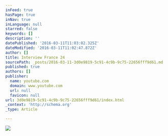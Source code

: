 ```yaml
---
inFeed: true
hasPage: true
inNav: true
inLanguage: null
starred: false
keywords: []
description: ''
datePublished: '2016-03-11T11:03:02.325Z'
dateModified: '2016-03-11T11:02:47.872Z'
author: []
title: Interview France 24
sourcePath: _posts/2016-03-11-3d0e9819-5c91-4c9b-9c75-22656fff9d61.md
published: true
authors: []
publisher:
  name: youtube.com
  domain: www.youtube.com
  url: null
  favicon: null
url: 3d0e9819-5c91-4c9b-9c75-22656fff9d61/index.html
_context: 'http://schema.org'
_type: Article

---
```

![](https://i.ytimg.com/vi/Ft25YIW_c8o/mqdefault.jpg)